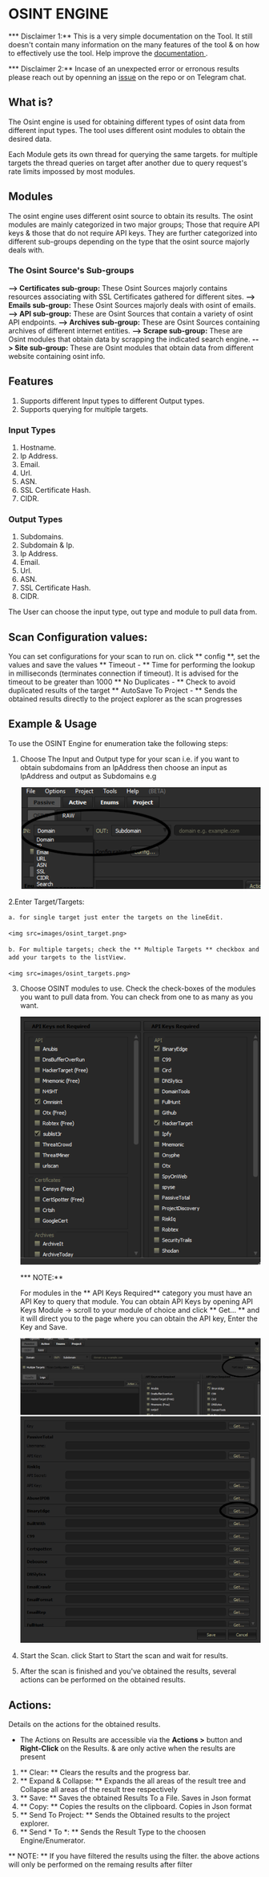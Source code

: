 # OSINT ENGINE 

*** Disclaimer 1:** This is a very simple documentation on the Tool. It still doesn't contain many information on the many features of the tool & on how to effectively use the tool.
Help improve the <a href=https://github.com/3nock/s3s_doc> documentation </a>.</i>

*** Disclaimer 2:** Incase of an unexpected error or erronous results please reach out by openning an <a href=https://github.com/3nock/sub3suite/issues>issue</a> on the repo or on Telegram chat</i>.

## What is? 
The Osint engine is used for obtaining different types of osint data from different input types.
The tool uses different osint modules to obtain the desired data.

Each Module gets its own thread for querying the same targets. for multiple targets the thread queries on target after
another due to query request's rate limits impossed by most modules.

## Modules 
The osint engine uses different osint source to obtain its results.
The osint modules are mainly categorized in two major groups; Those that require API keys & those that do not require API keys.
They are further categorized into different sub-groups depending on the type that the osint source majorly deals with.

### The Osint Source's Sub-groups 
**--> Certificates sub-group:**  These Osint Sources majorly contains resources associating with SSL Certificates gathered for different sites.
**--> Emails sub-group:** These Osint Sources majorly deals with osint of emails.
**--> API sub-group:** These are Osint Sources that contain a variety of osint API endpoints.
**--> Archives sub-group:** These are Osint Sources containing archives of different internet entities.
**--> Scrape sub-group:** These are Osint modules that obtain data by scrapping the indicated search engine.
**--> Site sub-group:** These are Osint modules that obtain data from different website containing osint info.

## Features 
1. Supports different Input types to different Output types.
2. Supports querying for multiple targets.

### Input Types 
1. Hostname.
2. Ip Address.
3. Email.
4. Url.
5. ASN.
6. SSL Certificate Hash.
7. CIDR.

### Output Types 
1. Subdomains.
2. Subdomain & Ip.
3. Ip Address.
4. Email.
5. Url.
6. ASN.
7. SSL Certificate Hash.
8. CIDR.

The User can choose the input type, out type and module to pull data from.

## Scan Configuration values: 
You can set configurations for your scan to run on. click ** config **, set the values and save the values
** Timeout - ** Time for performing the lookup in milliseconds (terminates connection if timeout). It is advised for the timeout to be greater than 1000
** No Duplicates - ** Check to avoid duplicated results of the target
** AutoSave To Project - ** Sends the obtained results directly to the project explorer as the scan progresses


## Example & Usage 
To use the OSINT Engine for enumeration take the following steps:

1. Choose The Input and Output type for your scan i.e. if you want to obtain subdomains from an IpAddress then choose an input as IpAddress and output as Subdomains
   e.g 
   
   <img src=images/osint_input.png>
   
2.Enter Target/Targets:

	a. for single target just enter the targets on the lineEdit.
	
	<img src=images/osint_target.png>
	
	b. For multiple targets; check the ** Multiple Targets ** checkbox and add your targets to the listView.
	
	<img src=images/osint_targets.png>
	
3. Choose OSINT modules to use. Check the check-boxes of the modules you want to pull data from. You can check from one to as many as you want.

	<img src=images/osint_modules.png>
	
	*** NOTE:**
	
	For modules in the ** API Keys Required** category you must have an API Key to query that module. You can obtain API Keys by opening API Keys Module -> scroll to your module of choice and
	click ** Get... ** and it will direct you to the page where you can obtain the API key, Enter the Key and Save.
	
	<img src=images/osint_key.png>
	
	<img src=images/apikeys.png>
	
4. Start the Scan. click Start to Start the scan and wait for results.

5. After the scan is finished and you've obtained the results, several actions can be performed on the obtained results.

## Actions: 

Details on the actions for the obtained results.

 - The Actions on Results are accessible via the **Actions >** button and **Right-Click** on the Results. & are only active when the results are present

1. ** Clear: ** Clears the results and the progress bar.
2. ** Expand & Collapse: ** Expands the all areas of the result tree and Collapse all areas of the result tree respectively
3. ** Save: ** Saves the obtained Results To a File. Saves in Json format
4. ** Copy: ** Copies the results on the clipboard. Copies in Json format
5. ** Send To Project: ** Sends the Obtained results to the project explorer.
5. ** Send * To *: ** Sends the Result Type to the choosen Engine/Enumerator.

** NOTE: **
	If you have filtered the results using the filter. the above actions will only be performed on the remaing results after filter